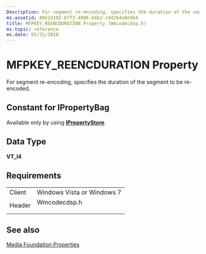 ```yaml
---
Description: For segment re-encoding, specifies the duration of the segment to be re-encoded.
ms.assetid: 89e1d182-67f3-4906-b4b2-c94264a8e9b4
title: MFPKEY_REENCDURATION Property (Wmcodecdsp.h)
ms.topic: reference
ms.date: 05/31/2018
---
```


# MFPKEY\_REENCDURATION Property

For segment re-encoding, specifies the duration of the segment to be re-encoded.

## Constant for IPropertyBag

Available only by using [**IPropertyStore**](https://msdn.microsoft.com/library/Bb761474(v=VS.85).aspx).

## Data Type

**VT\_I4**

## Requirements



|                   |                                                                                         |
|-------------------|-----------------------------------------------------------------------------------------|
| Client<br/> | Windows Vista or Windows 7<br/>                                                   |
| Header<br/> | <dl> <dt>Wmcodecdsp.h</dt> </dl> |



## See also

<dl> <dt>

[Media Foundation Properties](media-foundation-properties.md)
</dt> </dl>

 

 




